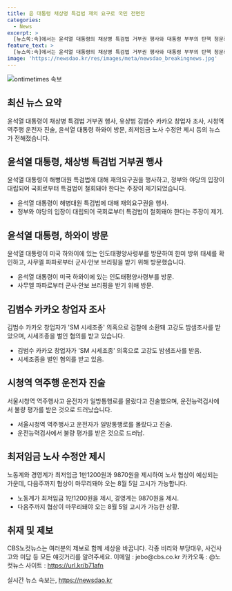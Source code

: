 ```yaml
---
title: 윤 대통령 채상명 특검법 재의 요구로 국민 전면전
categories:
  - News
excerpt: >
  [뉴스쏙:속]에서는 윤석열 대통령의 채상병 특검법 거부권 행사와 대통령 부부의 탄핵 청문회, 이재명 전 민주당 대표의 연임 도전 선언, 김범수 카카오 창업자의 SM엔터 시세조종 의혹 조사, 시청역 역주행사고 운전자의 일방통행 미숙 주장, 그리고 내년 최저임금 노사 수정안 제시 등 다양한 이슈를 신속하게 전달합니다. 더 자세한 내용은 사이트에서 확인하세요. [뉴스쏙:속], 꼭 들어야 할 뉴스만 뽑아 전달드립니다. 🔗https://url.kr/b71afn
feature_text: >
  [뉴스쏙:속]에서는 윤석열 대통령의 채상병 특검법 거부권 행사와 대통령 부부의 탄핵 청문회, 이재명 전 민주당 대표의 연임 도전 선언, 김범수 카카오 창업자의 SM엔터 시세조종 의혹 조사, 시청역 역주행사고 운전자의 일방통행 미숙 주장, 그리고 내년 최저임금 노사 수정안 제시 등 다양한 이슈를 신속하게 전달합니다. 더 자세한 내용은 사이트에서 확인하세요. [뉴스쏙:속], 꼭 들어야 할 뉴스만 뽑아 전달드립니다. 🔗https://url.kr/b71afn
image: 'https://newsdao.kr/res/images/meta/newsdao_breakingnews.jpg'
---
```


<p><img src="https://newsdao.kr/res/images/meta/newsdao_breakingnews.jpg" alt="ontimetimes 속보" /></p>

<h2 data-ke-size="size26">최신 뉴스 요약</h2>

<p data-ke-size="size16">윤석열 대통령이 채상병 특검법 거부권 행사, 유상범 김범수 카카오 창업자 조사, 시청역 역주행 운전자 진술, 윤석열 대통령 하와이 방문, 최저임금 노사 수정안 제시 등의 뉴스가 전해졌습니다.</p>

<h2 data-ke-size="size26">윤석열 대통령, 채상병 특검법 거부권 행사</h2>

<p data-ke-size="size16">윤석열 대통령이 해병대원 특검법에 대해 재의요구권을 행사하고, 정부와 야당의 입장이 대립되어 국회로부터 특검법이 철회돼야 한다는 주장이 제기되었습니다.</p>

<ul>
  <li>윤석열 대통령이 해병대원 특검법에 대해 재의요구권을 행사.</li>
  <li>정부와 야당의 입장이 대립되어 국회로부터 특검법이 철회돼야 한다는 주장이 제기.</li>
</ul>

<h2 data-ke-size="size26">윤석열 대통령, 하와이 방문</h2>

<p data-ke-size="size16">윤석열 대통령이 미국 하와이에 있는 인도태평양사령부를 방문하여 한미 방위 태세를 확인하고, 사무엘 파파로부터 군사·안보 브리핑을 받기 위해 방문했습니다.</p>

<ul>
  <li>윤석열 대통령이 미국 하와이에 있는 인도태평양사령부를 방문.</li>
  <li>사무엘 파파로부터 군사·안보 브리핑을 받기 위해 방문.</li>
</ul>

<h2 data-ke-size="size26">김범수 카카오 창업자 조사</h2>

<p data-ke-size="size16">김범수 카카오 창업자가 'SM 시세조종' 의혹으로 검찰에 소환돼 고강도 밤샘조사를 받았으며, 시세조종을 벌인 혐의를 받고 있습니다.</p>

<ul>
  <li>김범수 카카오 창업자가 'SM 시세조종' 의혹으로 고강도 밤샘조사를 받음.</li>
  <li>시세조종을 벌인 혐의를 받고 있음.</li>
</ul>

<h2 data-ke-size="size26">시청역 역주행 운전자 진술</h2>

<p data-ke-size="size16">서울시청역 역주행사고 운전자가 일방통행로를 몰랐다고 진술했으며, 운전능력검사에서 불량 평가를 받은 것으로 드러났습니다.</p>

<ul>
  <li>서울시청역 역주행사고 운전자가 일방통행로를 몰랐다고 진술.</li>
  <li>운전능력검사에서 불량 평가를 받은 것으로 드러남.</li>
</ul>

<h2 data-ke-size="size26">최저임금 노사 수정안 제시</h2>

<p data-ke-size="size16">노동계와 경영계가 최저임금 1만1200원과 9870원을 제시하여 노사 협상이 예상되는 가운데, 다음주까지 협상이 마무리돼야 오는 8월 5일 고시가 가능합니다.</p>

<ul>
  <li>노동계가 최저임금 1만1200원을 제시, 경영계는 9870원을 제시.</li>
  <li>다음주까지 협상이 마무리돼야 오는 8월 5일 고시가 가능한 상황.</li>
</ul>

<h2 data-ke-size="size26">취재 및 제보</h2>

<p data-ke-size="size16">CBS노컷뉴스는 여러분의 제보로 함께 세상을 바꿉니다. 각종 비리와 부당대우, 사건사고와 미담 등 모든 얘깃거리를 알려주세요. 이메일 : jebo@cbs.co.kr 카카오톡 : @노컷뉴스 사이트 : <a href="https://url.kr/b71afn">https://url.kr/b71afn</a></p>
실시간 뉴스 속보는, <a href="https://newsdao.kr" rel="dofollow">https://newsdao.kr</a>


